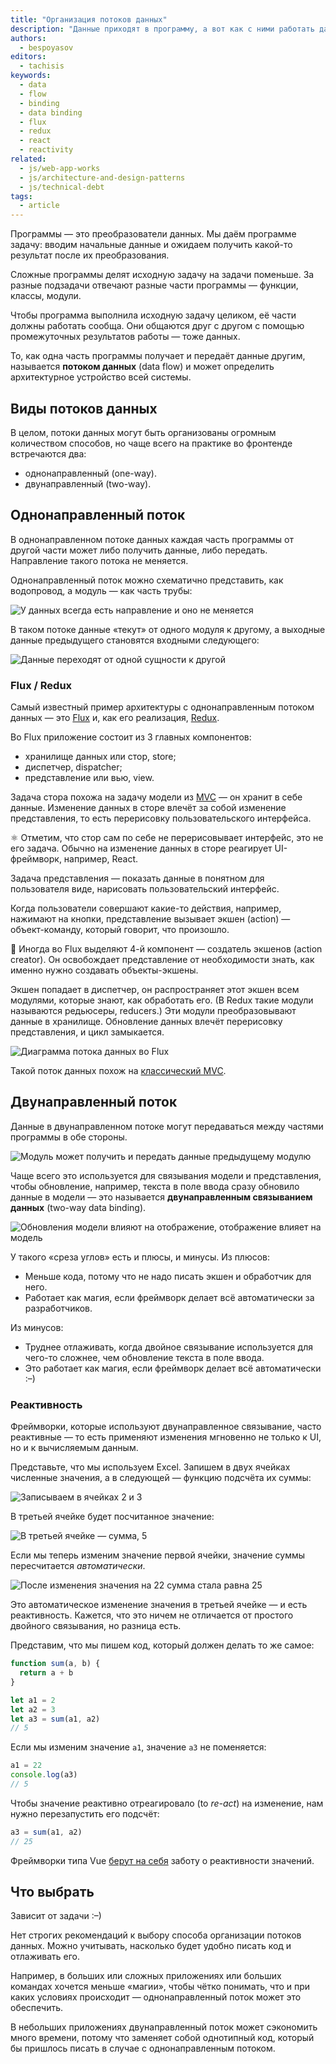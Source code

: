 ```yaml
---
title: "Организация потоков данных"
description: "Данные приходят в программу, а вот как с ними работать дальше нужно придумывать."
authors:
  - bespoyasov
editors:
  - tachisis
keywords:
  - data
  - flow
  - binding
  - data binding
  - flux
  - redux
  - react
  - reactivity
related:
  - js/web-app-works
  - js/architecture-and-design-patterns
  - js/technical-debt
tags:
  - article
---
```


Программы — это преобразователи данных. Мы даём программе задачу: вводим начальные данные и ожидаем получить какой-то результат после их преобразования.

Сложные программы делят исходную задачу на задачи поменьше. За разные подзадачи отвечают разные части программы — функции, классы, модули.

Чтобы программа выполнила исходную задачу целиком, её части должны работать сообща. Они общаются друг с другом с помощью промежуточных результатов работы — тоже данных.

То, как одна часть программы получает и передаёт данные другим, называется **потоком данных** (data flow) и может определить архитектурное устройство всей системы.

## Виды потоков данных

В целом, потоки данных могут быть организованы огромным количеством способов, но чаще всего на практике во фронтенде встречаются два:

- однонаправленный (one-way).
- двунаправленный (two-way).

## Однонаправленный поток

В однонаправленном потоке данных каждая часть программы от другой части может либо получить данные, либо передать. Направление такого потока не меняется.

Однонаправленный поток можно схематично представить, как водопровод, а модуль — как часть трубы:

![У данных всегда есть направление и оно не меняется](images/data-flow-one-way.png)

В таком потоке данные «текут» от одного модуля к другому, а выходные данные предыдущего становятся входными следующего:

![Данные переходят от одной сущности к другой](images/data-flow-one-way-diagram.png)

### Flux / Redux

Самый известный пример архитектуры с однонаправленным потоком данных — это [Flux](https://facebook.github.io/flux/) и, как его реализация, [Redux](https://redux.js.org).

Во Flux приложение состоит из 3 главных компонентов:

- хранилище данных или стор, store;
- диспетчер, dispatcher;
- представление или вью, view.

Задача стора похожа на задачу модели из [MVC](/js/architecture-mvc/) — он хранит в себе данные. Изменение данных в сторе влечёт за собой изменение представления, то есть перерисовку пользовательского интерфейса.

<aside>

⚛️ Отметим, что стор сам по себе не перерисовывает интерфейс, это не его задача. Обычно на изменение данных в сторе реагирует UI-фреймворк, например, React.

</aside>

Задача представления — показать данные в понятном для пользователя виде, нарисовать пользовательский интерфейс.

Когда пользователи совершают какие-то действия, например, нажимают на кнопки, представление вызывает экшен (action) — объект-команду, который говорит, что произошло.

<aside>

🤖 Иногда во Flux выделяют 4-й компонент — создатель экшенов (action creator). Он освобождает представление от необходимости знать, как именно нужно создавать объекты-экшены.

</aside>

Экшен попадает в диспетчер, он распространяет этот экшен всем модулями, которые знают, как обработать его. (В Redux такие модули называются редьюсеры, reducers.) Эти модули преобразовывают данные в хранилище. Обновление данных влечёт перерисовку представления, и цикл замыкается.

![Диаграмма потока данных во Flux](images/data-flow-flux.png)

Такой поток данных похож на [классический MVC](/js/architecture-mvc/#vzaimodeystvie-komponentov).

## Двунаправленный поток

Данные в двунаправленном потоке могут передаваться между частями программы в обе стороны.

![Модуль может получить и передать данные предыдущему модулю](images/data-flow-two-way-v2.png)

Чаще всего это используется для связывания модели и представления, чтобы обновление, например, текста в поле ввода сразу обновило данные в модели — это называется **двунаправленным связыванием данных** (two-way data binding).

![Обновления модели влияют на отображение, отображение влияет на модель](images/data-flow-data-binding.png)

У такого «среза углов» есть и плюсы, и минусы. Из плюсов:

- Меньше кода, потому что не надо писать экшен и обработчик для него.
- Работает как магия, если фреймворк делает всё автоматически за разработчиков.

Из минусов:

- Труднее отлаживать, когда двойное связывание используется для чего-то сложнее, чем обновление текста в поле ввода.
- Это работает как магия, если фреймворк делает всё автоматически :–)

### Реактивность

Фреймворки, которые используют двунаправленное связывание, часто реактивные — то есть применяют изменения мгновенно не только к UI, но и к вычисляемым данным.

Представьте, что мы используем Excel. Запишем в двух ячейках численные значения, а в следующей — функцию подсчёта их суммы:

![Записываем в ячейках 2 и 3](images/sum-1.png)

В третьей ячейке будет посчитанное значение:

![В третьей ячейке — сумма, 5](images/sum-2.png)

Если мы теперь изменим значение первой ячейки, значение суммы пересчитается _автоматически_.

![После изменения значения на 22 сумма стала равна 25](images/sum-3.png)

Это автоматическое изменение значения в третьей ячейке — и есть реактивность. Кажется, что это ничем не отличается от простого двойного связывания, но разница есть.

Представим, что мы пишем код, который должен делать то же самое:

```js
function sum(a, b) {
  return a + b
}

let a1 = 2
let a2 = 3
let a3 = sum(a1, a2)
// 5
```

Если мы изменим значение `a1`, значение `a3` не поменяется:

```js
a1 = 22
console.log(a3)
// 5
```

Чтобы значение реактивно отреагировало (to _re-act_) на изменение, нам нужно перезапустить его подсчёт:

```js
a3 = sum(a1, a2)
// 25
```

Фреймворки типа Vue [берут на себя](https://v3.vuejs.org/guide/reactivity.html#how-vue-knows-what-code-is-running) заботу о реактивности значений.

## Что выбрать

Зависит от задачи :–)

Нет строгих рекомендаций к выбору способа организации потоков данных. Можно учитывать, насколько будет удобно писать код и отлаживать его.

Например, в больших или сложных приложениях или больших командах хочется меньше «магии», чтобы чётко понимать, что и при каких условиях происходит — однонаправленный поток может это обеспечить.

В небольших приложениях двунаправленный поток может сэкономить много времени, потому что заменяет собой однотипный код, который бы пришлось писать в случае с однонаправленным потоком.
